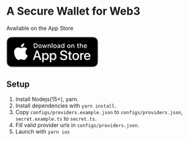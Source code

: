 # A Secure Wallet for Web3

Available on the App Store

 [![Wallet 3, App Store](/assets/3rd/download-on-the-app-store.svg)](https://apps.apple.com/jp/app/wallet-3-mobile/id1597395741)

## Setup

1. Install Nodejs(15+), yarn.
2. Install dependencies with `yarn install`.
3. Copy `configs/providers.example.json` to `configs/providers.json`, `secret.example.ts` to `secret.ts`.
4. Fill valid provider urls in `configs/providers.json`.
5. Launch with `yarn ios`

